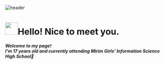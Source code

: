 ![header](https://capsule-render.vercel.app/api?type=wave&color=auto&height=300&section=header&text=Welcome%20Nice%20to%20meet%20you&fontSize=60)
<h1><img width="{80%}" src="https://user-images.githubusercontent.com/106311884/190360215-ee502523-2525-4ad7-817d-116cb56b927e.gif" width="40" height="40"/>Hello! Nice to meet you.</h1>

##### Welcome to my page! <br/>I'm 17 years old and currently attending Mirim Girls' Information Science High School🏫


